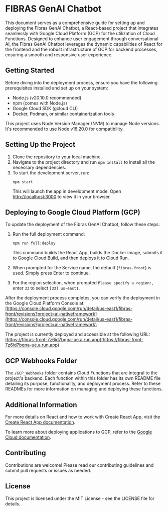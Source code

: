 # FIBRAS GenAI Chatbot

This document serves as a comprehensive guide for setting up and deploying the Fibras GenAI Chatbot, a React-based project that integrates seamlessly with Google Cloud Platform (GCP) for the utilization of Cloud Functions. Designed to enhance user engagement through conversational AI, the Fibras GenAI Chatbot leverages the dynamic capabilities of React for the frontend and the robust infrastructure of GCP for backend processes, ensuring a smooth and responsive user experience.

## Getting Started

Before diving into the deployment process, ensure you have the following prerequisites installed and set up on your system:

- Node.js (v20.10.0 recommended)
- npm (comes with Node.js)
- Google Cloud SDK (gcloud CLI)
- Docker, Podman, or similar containerization tools

This project uses Node Version Manager (NVM) to manage Node versions. It's recommended to use Node v16.20.0 for compatibility.

## Setting Up the Project

1. Clone the repository to your local machine.
2. Navigate to the project directory and run `npm install` to install all the necessary dependencies.
3. To start the development server, run:
   ```
   npm start
   ```
   This will launch the app in development mode. Open [http://localhost:3000](http://localhost:3000) to view it in your browser.

## Deploying to Google Cloud Platform (GCP)

To update the deployment of the Fibras GenAI Chatbot, follow these steps:

1. Run the full deployment command:
   ```
   npm run full:deploy
   ```
   This command builds the React App, builds the Docker image, submits it to Google Cloud Build, and then deploys it to Cloud Run.

2. When prompted for the Service name, the default (`fibras-front`) is used. Simply press Enter to continue.

3. For the region selection, when prompted `Please specify a region:`, enter `33` to select `[33] us-east1`.

After the deployment process completes, you can verify the deployment in the Google Cloud Platform Console at:
[https://console.cloud.google.com/run/detail/us-east1/fibras-front/revisions?project=ai-nativeframework](https://console.cloud.google.com/run/detail/us-east1/fibras-front/revisions?project=ai-nativeframework)

The project is currently deployed and accessible at the following URL:
[https://fibras-front-7z6id7bqna-ue.a.run.app](https://fibras-front-7z6id7bqna-ue.a.run.app)


## GCP Webhooks Folder

The `/GCP_Webhooks` folder contains Cloud Functions that are integral to the project's backend. Each function within this folder has its own README file detailing its purpose, functionality, and deployment process. Refer to these READMEs for more information on managing and deploying these functions.

## Additional Information

For more details on React and how to work with Create React App, visit the [Create React App documentation](https://facebook.github.io/create-react-app/docs/getting-started).

To learn more about deploying applications to GCP, refer to the [Google Cloud documentation](https://cloud.google.com/docs).

## Contributing

Contributions are welcome! Please read our contributing guidelines and submit pull requests or issues as needed.

## License

This project is licensed under the MIT License - see the LICENSE file for details.
